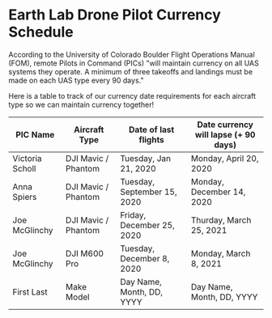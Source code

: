 # Earth Lab Drone Pilot Currency Schedule 

According to the University of Colorado Boulder Flight Operations Manual (FOM), remote Pilots in Command (PICs) "will maintain currency on all UAS systems they operate. A minimum of three takeoffs and landings must be made on each UAS type every 90 days." 

Here is a table to track of our currency date requirements for each aircraft type so we can maintain currency together! 


| PIC Name         | Aircraft Type         | Date of last flights      | Date currency will lapse  (+ 90 days) |
| ---------------- | --------------------- | ------------------------- | ------------------------------------- |
| Victoria Scholl  | DJI Mavic / Phantom   | Tuesday, Jan 21, 2020     | Monday, April 20, 2020                |
| Anna Spiers      | DJI Mavic / Phantom   | Tuesday, September 15, 2020 | Monday, December 14, 2020           |
| Joe McGlinchy    | DJI Mavic / Phantom   | Friday, December 25, 2020    | Thurday, March 25, 2021     |
| Joe McGlinchy    | DJI M600 Pro          | Tuesday, December 8, 2020     | Monday, March 8, 2021            |
| First Last       | Make Model            | Day Name, Month, DD, YYYY | Day Name, Month, DD, YYYY             |

